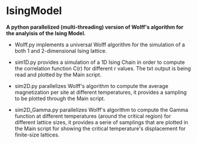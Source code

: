 # IsingModel

**A python parallelized (multi-threading) version of Wolff's algorithm for the analyisis of the Ising Model.**

- Wolff.py implements a universal Wolff algorithm for the simulation of a both 1 and 2-dimensional Ising lattice.

- sim1D.py provides a simulation of a 1D Ising Chain in order to compute the correlation function C(r) for different r values. The txt output is being read and plotted by the Main script.

- sim2D.py parallelizes Wolff's algorithm to compute the average magnetization per site at different temperatures, it provides a sampling to be plotted through the Main script.

- sim2D_Gamma.py parallelizes Wolff's algorithm to compute the Gamma function at different temperatures (around the critical region) for different lattice sizes, it provides a serie of samplings that are plotted in the Main script for showing the critical temperature's displacement for finite-size lattices.
